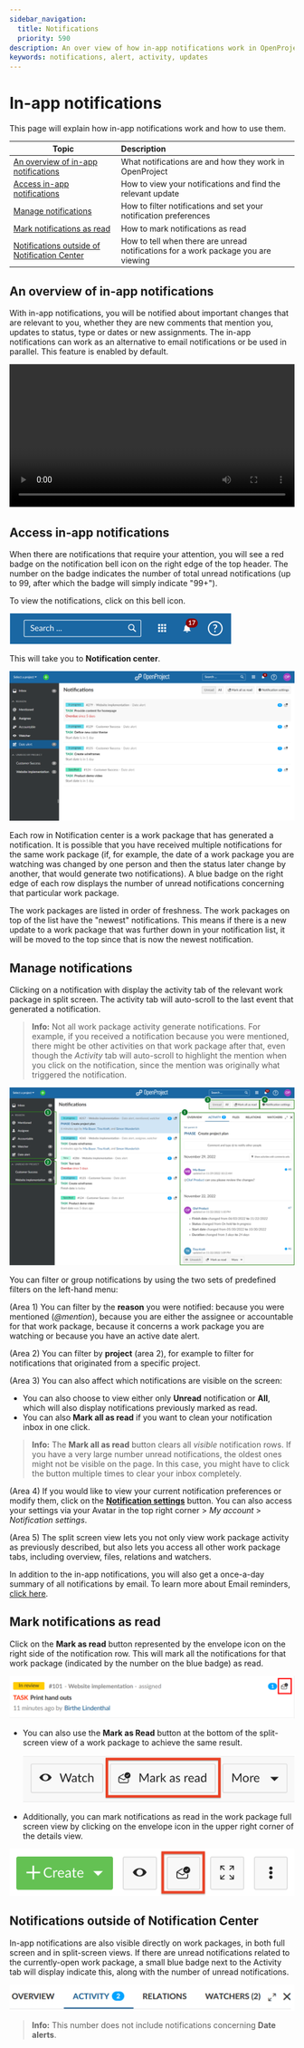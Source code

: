 ```yaml
---
sidebar_navigation:
  title: Notifications
  priority: 590
description: An over view of how in-app notifications work in OpenProject and how to manage them.
keywords: notifications, alert, activity, updates
---
```

# In-app notifications

This page will explain how in-app notifications work and how to use them.

| Topic                                                        | Description                                                  |
| ------------------------------------------------------------ | :----------------------------------------------------------- |
| [An overview of in-app notifications](#an-overview-of-in-app-notifications) | What notifications are and how they work in OpenProject      |
| [Access in-app notifications](#access-in-app-notifications)  | How to view your notifications and find the relevant update  |
| [Manage notifications](#manage-notifications)                | How to filter notifications and set your notification preferences |
| [Mark notifications as read](#mark-notifications-as-read)    | How to mark notifications as read                            |
| [Notifications outside of Notification Center](#notifications-outside-of-notification-center) | How to tell when there are unread notifications for a work package you are viewing |

## An overview of in-app notifications

With in-app notifications, you will be notified about important changes that are relevant to you, whether they are new comments that mention you, updates to status, type or dates or new assignments. The in-app notifications can work as an alternative to email notifications or be used in parallel. This feature is enabled by default.

<video src="https://openproject-docs.s3.eu-central-1.amazonaws.com/videos/OpenProject-In-app-notifications.mp4" type="video/mp4" controls="" style="width:100%"></video>

## Access in-app notifications

When there are notifications that require your attention, you will see a red badge on the notification bell icon on the right edge of the top header. The number on the badge indicates the number of total unread notifications (up to 99, after which the badge will simply indicate "99+").

To view the notifications, click on this bell icon. 

![A notification bell icon in the top bar has a badge showing the number of unread notifications](NotificationCenter-12.4-badge.png)



This will take you to **Notification center**. 

![A screenshot of the Notification center with a number of unread notifications](NotificationCenter-12.4-inbox.png)

Each row in Notification center is a work package that has generated a notification. It is possible that you have received multiple notifications for the same work package (if, for example, the date of a work package you are watching was changed by one person and then the status later change by another, that would generate two notifications). A blue badge on the right edge of each row displays the number of unread notifications concerning that particular work package.

The work packages are listed in order of freshness. The work packages on top of the list have the "newest" notifications. This means if there is a new update to a work package that was further down in your notification list, it will be moved to the top since that is now the newest notification.

## Manage notifications

Clicking on a notification with display the activity tab of the relevant work package in split screen. The activity tab will auto-scroll to the last event that generated a notification. 

> **Info:** Not all work package activity generate notifications. For example, if you received a notification because you were mentioned, there might be other activities on that work package after that, even though the *Activity* tab will auto-scroll to highlight the mention when you click on the notification, since the mention was originally what triggered the notification.

![The different sections of Notification center highlighted with numbers 1 through 5](NotificationCenter-12.4-splitScreenView-structure.png)

You can filter or group notifications by using the two sets of predefined filters on the left-hand menu:

(Area 1) You can filter by the **reason** you were notified: because you were mentioned (*@mention*), because you are either the assignee or accountable for that work package, because it concerns a work package you are watching or because you have an active date alert.

(Area 2) You can filter by **project** (area 2), for example to filter for notifications that originated from a specific project.

(Area 3) You can also affect which notifications are visible on the screen:

- You can also choose to view either only **Unread** notification or **All**, which will also display notifications previously marked as read.
- You can also **Mark all as read** if you want to clean your notification inbox in one click.

> **Info:** The **Mark all as read** button clears all _visible_ notification rows. If you have a very large number unread notifications, the oldest ones might not be visible on the page. In this case, you might have to click the button multiple times to clear your inbox completely.

(Area 4) If you would like to view your current notification preferences or modify them, click on the [**Notification settings**](./notification-settings) button. You can also access your settings via your Avatar in the top right corner > *My account* > *Notification settings*.

(Area 5) The split screen view lets you not only view work package activity as previously described, but also lets you access all other work package tabs, including overview, files, relations and watchers.

In addition to the in-app notifications, you will also get a once-a-day summary of all notifications by email. To learn more about Email reminders, [click here](../../getting-started/my-account/#email-reminders).

## Mark notifications as read

Click on the **Mark as read** button represented by the envelope icon on the right side of the notification row. This will mark all the notifications for that work package (indicated by the number on the blue badge) as read.

![mark-as-read](mark-as-read.png)

- You can also use the **Mark as Read** button at the bottom of the split-screen view of a work package to achieve the same result.

  ![notifications-bottom-bar](notifications-bottom-bar-4292960.png)

- Additionally, you can mark notifications as read in the work package full screen view by clicking on the envelope icon in the upper right corner of the details view.

![notification-full-screen-view-work-package](notification-full-screen-view-work-package.png)

## 

## Notifications outside of Notification Center

In-app notifications are also visible directly on work packages, in both full screen and in split-screen views. If there are unread notifications related to the currently-open work package, a small blue badge next to the Activity tab will display indicate this, along with the number of unread notifications.

![notifications-activity-tab](notifications-activity-tab.png)

> **Info:** This number does not include notifications concerning **Date alerts**.

